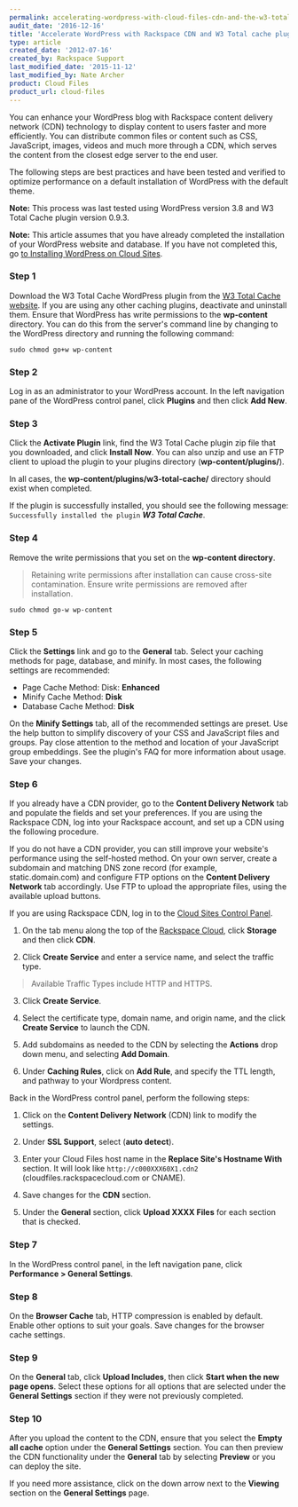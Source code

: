 ```yaml
---
permalink: accelerating-wordpress-with-cloud-files-cdn-and-the-w3-total-cache-plugin/
audit_date: '2016-12-16'
title: 'Accelerate WordPress with Rackspace CDN and W3 Total cache plugin'
type: article
created_date: '2012-07-16'
created_by: Rackspace Support
last_modified_date: '2015-11-12'
last_modified_by: Nate Archer
product: Cloud Files
product_url: cloud-files
---
```


You can enhance your WordPress blog with Rackspace content delivery network (CDN)
technology to display content to users faster and more efficiently. You can distribute
common files or content such as CSS, JavaScript, images, videos and much more through a CDN,
which serves the content from the closest edge server to the end user.

The following steps are best practices and have been tested and verified to optimize
performance on a default installation of WordPress with the default theme.

**Note:** This process was last tested using WordPress version 3.8 and W3 Total
Cache plugin version 0.9.3.

**Note:** This article assumes that you have already completed the installation of your
WordPress website and database. If you have not completed this, go
[to Installing WordPress on Cloud Sites](/how-to/installing-wordpress-on-cloud-sites/).

### Step 1

Download the W3 Total Cache WordPress plugin from the
[W3 Total Cache website](http://wordpress.org/extend/plugins/w3-total-cache/). If you are
using any other caching plugins, deactivate and uninstall them. Ensure that WordPress has
write permissions to the **wp-content** directory. You can do this from the server's
command line by changing to the WordPress directory and running the following command:

    sudo chmod go+w wp-content

### Step 2

Log in as an administrator to your WordPress account. In the left navigation pane of the
WordPress control panel, click **Plugins** and then click **Add New**.

### Step 3

Click the **Activate Plugin** link, find the W3 Total Cache plugin zip file that you
downloaded, and click **Install Now**. You can also unzip and use an FTP client to upload
the plugin to your plugins directory (**wp-content/plugins/**).

In all cases, the **wp-content/plugins/w3-total-cache/** directory should exist when completed.

If the plugin is successfully installed, you should see the following message:
`Successfully installed the plugin` ***W3 Total Cache***.

### Step 4

Remove the write permissions that you set on the **wp-content directory**.

> Retaining write permissions after installation can cause cross-site
> contamination. Ensure write permissions are removed after installation.

    sudo chmod go-w wp-content

### Step 5

Click the **Settings** link and go to the **General** tab. Select your caching methods for
page, database, and minify. In most cases, the following settings are recommended:

- Page Cache Method: Disk: **Enhanced**
- Minify Cache Method: **Disk**
- Database Cache Method: **Disk**

On the **Minify Settings** tab, all of the recommended settings are preset. Use the help
button to simplify discovery of your CSS and JavaScript files and groups. Pay close
attention to the method and location of your JavaScript group embeddings. See the plugin's
FAQ for more information about usage. Save your changes.

### Step 6

If you already have a CDN provider, go to the **Content Delivery Network** tab and
populate the fields and set your preferences. If you are using the Rackspace
CDN, log into your Rackspace account, and set up a CDN using the following procedure.

If you do not have a CDN provider, you can still improve your website's performance using
the self-hosted method. On your own server, create a subdomain and matching DNS zone
record (for example, static.domain.com) and configure FTP options on the **Content Delivery
Network** tab accordingly. Use FTP to upload the appropriate files, using the available
upload buttons.

If you are using Rackspace CDN, log in to the
[Cloud Sites Control Panel](https://manage.rackspacecloud.com/).

1.	On the tab menu along the top of the [Rackspace Cloud](https://manage.rackspacecloud.com/),
   click **Storage** and then click **CDN**.

2.	Click **Create Service** and enter a service name, and select the traffic type.

> Available Traffic Types include HTTP and HTTPS.

3.	Click **Create Service**.

4. 	Select the certificate type, domain name, and origin name, and the click
        **Create Service** to launch the CDN.

5.	Add subdomains as needed to the CDN by selecting the **Actions** drop down menu,
        and selecting **Add Domain**.

6.	Under **Caching Rules**, click on **Add Rule**, and specify the TTL length, and pathway
        to your Wordpress content.

Back in the WordPress control panel, perform the following steps:

1.	Click on the **Content Delivery Network** (CDN) link to modify the settings.

2.	Under **SSL Support**, select (**auto detect**).

3.	Enter your Cloud Files host name in the **Replace Site's Hostname With** section. It
   will look like `http://c000XXX60X1.cdn2` (cloudfiles.rackspacecloud.com or CNAME).

4.	Save changes for the **CDN** section.

5.	Under the **General** section, click **Upload XXXX Files** for each section that is checked.

### Step 7
In the WordPress control panel, in the left navigation pane, click **Performance > General Settings**.

### Step 8

On the **Browser Cache** tab, HTTP compression is enabled by default. Enable other options
to suit your goals. Save changes for the browser cache settings.

### Step 9

On the **General** tab, click **Upload Includes**, then click **Start when the new page
opens**. Select these options for all options that are selected under the **General Settings**
section if they were not previously completed.

### Step 10

After you upload the content to the CDN, ensure that you select the **Empty all cache**
option under the **General Settings** section. You can then preview the CDN functionality
under the **General** tab by selecting **Preview** or you can deploy the site.

If you need more assistance, click on the down arrow next to the **Viewing** section on
the **General Settings** page.
